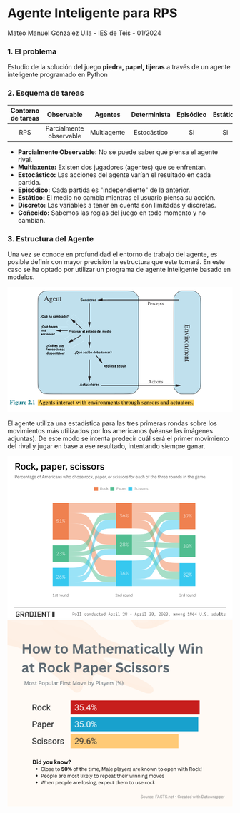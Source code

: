 # Agente Inteligente para RPS

Mateo Manuel González Ulla - IES de Teis - 01/2024

### 1. El problema

Estudio de la solución del juego **piedra, papel, tijeras** a través de un agente inteligente programado en Python

### 2. Esquema de tareas

| Contorno de tareas |  Observable  | Agentes | Determinista | Episódico | Estático | Discreto | Conocido |
| :-----------------: | :----------: | :-----: | :----------: | :--------: | :-------: | :------: | :-------: |
|         RPS         | Parcialmente observable |  Multiagente  | Estocástico | Si | Si | Si | Si |

* **Parcialmente Observable:** No se puede saber qué piensa el agente rival.
* **Multiaxente:** Existen dos jugadores (agentes) que se enfrentan.
* **Estocástico:** Las acciones del agente varían el resultado en cada partida.
* **Episódico:** Cada partida es "independiente" de la anterior.
* **Estático:** El medio no cambia mientras el usuario piensa su acción.
* **Discreto:** Las variables a tener en cuenta son limitadas y discretas.
* **Coñecido:** Sabemos las reglas del juego en todo momento y no cambian.

### 3. Estructura del Agente

Una vez se conoce en profundidad el entorno de trabajo del agente, es posible definir con mayor precisión la estructura que este tomará. En este caso se ha optado por utilizar un programa de agente inteligente basado en modelos. 

![img](media/rps_model.png)

El agente utiliza una estadística para las tres primeras rondas  sobre los movimientos más utilizados por los americanos (véanse las imágenes adjuntas). De este modo se intenta predecir cuál será el primer movimiento del rival y jugar en base a ese resultado, intentando siempre ganar.

![img](media/percentage-of-americans-who-chose-rock-paper-or-scissors-v0-0mfued6gvrxa1.webp)
![img](media/0ka5828l0er91.webp)



